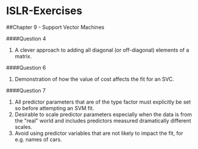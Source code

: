 # ISLR-Exercises

##Chapter 9 - Support Vector Machines

####Question 4 
1. A clever approach to adding all diagonal (or off-diagonal) elements of a matrix. 

####Question 6 
1. Demonstration of how the value of cost affects the fit for an SVC.

####Question 7
1. All predictor parameters that are of the type factor must explicitly be set so before attempting an SVM fit. 
2. Desirable to scale predictor parameters especially when the data is from the "real" world and includes predictors measured dramatically different scales.
3. Avoid using predictor variables that are not likely to impact the fit, for e.g. names of cars.

